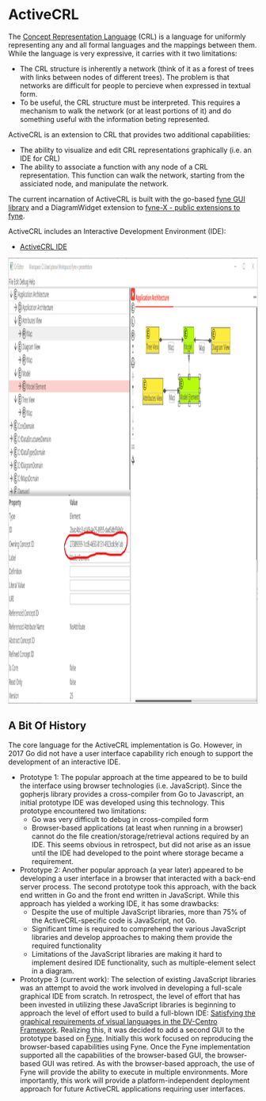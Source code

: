 # ActiveCRL

The [Concept Representation Language](https://ieeexplore.ieee.org/document/8334433) (CRL) is a language for uniformly representing any and all formal languages and the mappings between them. While the language is very expressive, it carries with it two limitations: 
* The CRL structure is inherently a network (think of it as a forest of trees with links between nodes of different trees). The problem is that networks are difficult for people to percieve when expressed in textual form.
* To be useful, the CRL structure must be interpreted. This requires a mechanism to walk the network (or at least portions of it) and do something useful with the information beting represented.

ActiveCRL is an extension to CRL that provides two additional capabilities:
* The ability to visualize and edit CRL representations graphically (i.e. an IDE for CRL)
* The ability to associate a function with any node of a CRL representation. This function can walk the network, starting from the assiciated node, and manipulate the network. 

The current incarnation of ActiveCRL is built with the go-based [fyne GUI library](https://github.com/fyne-io/fyne) and a DiagramWidget extension to [fyne-X - public extensions to fyne](https://github.com/fyne-io/fyne-x). 

ActiveCRL includes an Interactive Development Environment (IDE):
* [ActiveCRL IDE](./crlfyneide/main.go) 

<p align="center" markdown="1" style="max-width: 100%">
  <img src="./images/ACRLIDE.png" width="1600" height="900" alt="ActiveCRL IDE" style="max-width: 100%" />
</p>


## A Bit Of History
The core language for the ActiveCRL implementation is Go. However, in 2017 Go did not have a user interface capability rich enough to support the development of an interactive IDE. 
* Prototype 1: The popular approach at the time appeared to be to build the interface using browser technologies (i.e. JavaScript). Since the gopherjs library provides a cross-compiler from Go to Javascript, an initial prototype IDE was developed using this technology. This prototype encountered two limitations:
  * Go was very difficult to debug in cross-compiled form
  * Browser-based applications (at least when running in a browser) cannot do the file creation/storage/retrieval actions required by an IDE. This seems obvious in retrospect, but did not arise as an issue until the IDE had developed to the point where storage became a requirement.
* Prototype 2: Another popular approach (a year later) appeared to be developing a user interface in a browser that interacted with a back-end server process. The second prototype took this approach, with the back end written in Go and the front end written in JavaScript. While this approach has yielded a working IDE, it has some drawbacks:
  * Despite the use of multiple JavaScript libraries, more than 75% of the ActiveCRL-specific code is JavaScript, not Go.
  * Significant time is required to comprehend the various JavaScript libraries and develop approaches to making them provide the required functionality
  * Limitations of the JavaScript libraries are making it hard to implement desired IDE functionality, such as multiple-element select in a diagram.
* Prototype 3 (current work): The selection of existing JavaScript libraries was an attempt to avoid the work involved in developing a full-scale graphical IDE from scratch. In retrospect, the level of effort that has been invested in utilizing these JavaScript libraries is beginning to approach the level of effort used to build a full-blown IDE: [Satisfying the graphical requirements of visual languages in the DV-Centro Framework](https://ieeexplore.ieee.org/document/626562). Realizing this, it was decided to add a second GUI to the prototype based on [Fyne](https://fyne.io/). Initially this work focused on reproducing the browser-based capabilities using Fyne. Once the Fyne implementation supported all the capabilities of the browser-based GUI, the browser-based GUI was retired. As with the browser-based approach, the use of Fyne will provide the ability to execute in multiple environments. More importantly, this work will provide a platform-independent deployment approach for future ActiveCRL applications requiring user interfaces.


